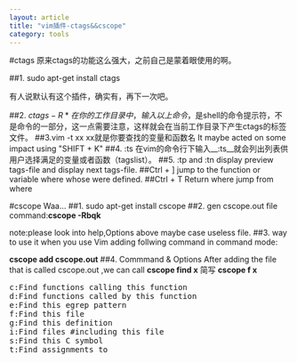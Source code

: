 ```yaml
---
layout: article
title: "vim插件-ctags&&cscope"
category: tools
---
```

#ctags
原来ctags的功能这么强大，之前自己是蒙着眼使用的啊。

##1. sudo apt-get install ctags

有人说默认有这个插件，确实有，再下一次吧。

##2. $ctags -R *
在你的工作目录中，输入以上命令，$是shell的命令提示符，不是命令的一部分，这一点需要注意，这样就会在当前工作目录下产生ctags的标签文件。
##3.vim -t xx
xx就是你要查找的变量和函数名
It maybe acted on some impact using "SHIFT + K"
##4.   :ts
在vim的命令行下输入__:ts__就会列出列表供用户选择满足的变量或者函数（tagslist）。
##5.  :tp and :tn
display preview tags-file and display next tags-file.
##Ctrl + ]
jump to the function or variable where whose were defined.
##Ctrl + T
Return where jump from where

#cscope
Waa...
##1. sudo apt-get install cscope
##2. gen cscope.out file
command:__cscope -Rbqk__

note:please look into help,Options above maybe case useless file.
##3. way to use it
when you use Vim adding follwing command in command mode:

__cscope add cscope.out__
##4. Commmand & Options
After adding the file that is called cscope.out ,we can call __cscope find x__ 简写 __cscope f x__
<pre>
c:Find functions calling this function
d:Find functions called by this function
e:Find this egrep pattern
f:Find this file
g:Find this definition
i:Find files #including this file
s:Find this C symbol
t:Find assignments to
</pre>



